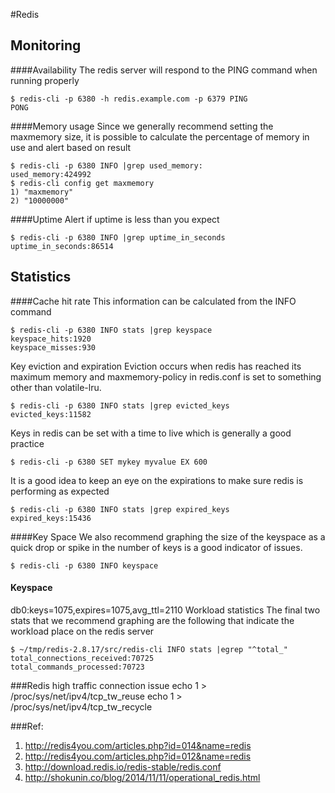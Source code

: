 #Redis

## Monitoring

####Availability
The redis server will respond to the PING command when running properly

```
$ redis-cli -p 6380 -h redis.example.com -p 6379 PING
PONG
```

####Memory usage
Since we generally recommend setting the maxmemory size, it is possible to calculate the percentage of memory in use and alert based on result
```
$ redis-cli -p 6380 INFO |grep used_memory:
used_memory:424992
$ redis-cli config get maxmemory
1) "maxmemory"
2) "10000000"
```

####Uptime
Alert if uptime is less than you expect
```
$ redis-cli -p 6380 INFO |grep uptime_in_seconds
uptime_in_seconds:86514
```

## Statistics

####Cache hit rate
This information can be calculated from the INFO command
```
$ redis-cli -p 6380 INFO stats |grep keyspace
keyspace_hits:1920
keyspace_misses:930
```
Key eviction and expiration
Eviction occurs when redis has reached its maximum memory and maxmemory-policy in redis.conf is set to something other than volatile-lru.
```
$ redis-cli -p 6380 INFO stats |grep evicted_keys
evicted_keys:11582
```
Keys in redis can be set with a time to live which is generally a good practice
```
$ redis-cli -p 6380 SET mykey myvalue EX 600
```
It is a good idea to keep an eye on the expirations to make sure redis is performing as expected
```
$ redis-cli -p 6380 INFO stats |grep expired_keys
expired_keys:15436
```

####Key Space
We also recommend graphing the size of the keyspace as a quick drop or spike in the number of keys is a good indicator of issues.
```
$ redis-cli -p 6380 INFO keyspace
```
#### Keyspace
db0:keys=1075,expires=1075,avg_ttl=2110
Workload statistics
The final two stats that we recommend graphing are the following that indicate the workload place on the redis server
```
$ ~/tmp/redis-2.8.17/src/redis-cli INFO stats |egrep "^total_"
total_connections_received:70725
total_commands_processed:70723
```

###Redis high traffic connection issue
echo 1 > /proc/sys/net/ipv4/tcp_tw_reuse
echo 1 > /proc/sys/net/ipv4/tcp_tw_recycle


###Ref:
1. http://redis4you.com/articles.php?id=014&name=redis
2. http://redis4you.com/articles.php?id=012&name=redis
3. http://download.redis.io/redis-stable/redis.conf
4. http://shokunin.co/blog/2014/11/11/operational_redis.html